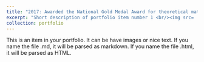 ```yaml
---
title: "2017: Awarded the National Gold Medal Award for theoretical mathematical project competition, titled The Investigation of the Sums of Powers for the First n Positive Integers. Issued by Thai Ministry of Education."
excerpt: "Short description of portfolio item number 1 <br/><img src= '../images/GoldMedal1.jpg' width = 300> <img src= '../images/GoldMedal2.jpg' width = 300>"
collection: portfolio
---
```


This is an item in your portfolio. It can be have images or nice text. If you name the file .md, it will be parsed as markdown. If you name the file .html, it will be parsed as HTML. 
